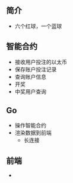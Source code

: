 ## 简介

- 六个红球，一个蓝球

## 智能合约

- 接收用户投注的以太币
- 保存账户投注记录
- 查询账户信息
- 开奖
- 中奖用户查询

## Go

- 操作智能合约
- 渲染数据到前端
  - 长连接

## 前端

- 

